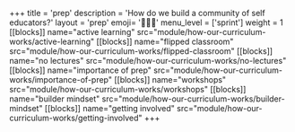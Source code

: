 +++
title = 'prep'
description = 'How do we build a community of self educators?'
layout = 'prep'
emoji= '🧑🏾‍💻'
menu_level = ['sprint']
weight = 1
[[blocks]]
name="active learning"
src="module/how-our-curriculum-works/active-learning"
[[blocks]]
name="flipped classroom"
src="module/how-our-curriculum-works/flipped-classroom"
[[blocks]]
name="no lectures"
src="module/how-our-curriculum-works/no-lectures"
[[blocks]]
name="importance of prep"
src="module/how-our-curriculum-works/importance-of-prep"
[[blocks]]
name="workshops"
src="module/how-our-curriculum-works/workshops"
[[blocks]]
name="builder mindset"
src="module/how-our-curriculum-works/builder-mindset"
[[blocks]]
name="getting involved"
src="module/how-our-curriculum-works/getting-involved"
+++
